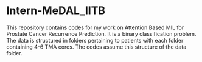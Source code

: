 # Intern-MeDAL_IITB
This repository contains codes for my work on Attention Based MIL for Prostate Cancer Recurrence Prediction.
It is a binary classification problem.
The data is structured in folders pertaining to patients with each folder containing 4-6 TMA cores. The codes assume this structure of the data folder.
